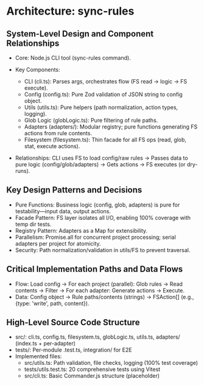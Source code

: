 # Architecture: sync-rules

## System-Level Design and Component Relationships

- Core: Node.js CLI tool (sync-rules command).
- Key Components:
  - CLI (cli.ts): Parses args, orchestrates flow (FS read -> logic -> FS execute).
  - Config (config.ts): Pure Zod validation of JSON string to config object.
  - Utils (utils.ts): Pure helpers (path normalization, action types, logging).
  - Glob Logic (globLogic.ts): Pure filtering of rule paths.
  - Adapters (adapters/): Modular registry; pure functions generating FS actions from rule contents.
  - Filesystem (filesystem.ts): Thin facade for all FS ops (read, glob, stat, execute actions).

- Relationships: CLI uses FS to load config/raw rules -> Passes data to pure logic (config/glob/adapters) -> Gets actions -> FS executes (or dry-runs).

## Key Design Patterns and Decisions

- Pure Functions: Business logic (config, glob, adapters) is pure for testability—input data, output actions.
- Facade Pattern: FS layer isolates all I/O, enabling 100% coverage with temp dir tests.
- Registry Pattern: Adapters as a Map for extensibility.
- Parallelism: Promise.all for concurrent project processing; serial adapters per project for atomicity.
- Security: Path normalization/validation in utils/FS to prevent traversal.

## Critical Implementation Paths and Data Flows

- Flow: Load config -> For each project (parallel): Glob rules -> Read contents -> Filter -> For each adapter: Generate actions -> Execute.
- Data: Config object -> Rule paths/contents (strings) -> FSAction[] (e.g., {type: 'write', path, content}).

## High-Level Source Code Structure

- src/: cli.ts, config.ts, filesystem.ts, globLogic.ts, utils.ts, adapters/ (index.ts + per-adapter)
- tests/: Per-module .test.ts, integration/ for E2E
- Implemented files:
  - src/utils.ts: Path validation, file checks, logging (100% test coverage)
  - tests/utils.test.ts: 20 comprehensive tests using Vitest
  - src/cli.ts: Basic Commander.js structure (placeholder)
